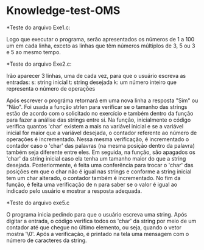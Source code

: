 # Knowledge-test-OMS

*Teste do arquivo Exe1.c:

Logo que executar o programa, serão apresentados os números de 1 a 100 um em cada linha, exceto as linhas que têm números múltiplos de 3, 5 ou 3 e 5 ao mesmo tempo.

*Teste do arquivo Exe2.c:

Irão aparecer 3 linhas, uma de cada vez, para que o usuário escreva as entradas:
s: string inicial
t: string desejada
k: um número inteiro que representa o número de operações

Após escrever o prográma retornará em uma nova linha a resposta "Sim" ou "Não". 
Foi usada a função strlen para verificar se o tamanho das strings estão de acordo com o solicitado no exercício e também dentro da função para fazer a análise das strings entre si. 
Na função, inicialmente o código verifica quantos 'char' existem a mais na variável inicial e se a variável inicial for maior que a variável desejada, o contador referente ao número de operações é incrementado. Nessa mesma verificação, é incrementado o contador caso o 'char' das palavras (na mesma posição dentro da palavra) também seja diferente entre eles.
Em seguida, na função, são apagados os 'char' da string inicial caso ela tenha um tamanho maior do que a string desejada.
Posteriormente, é feita uma conferência para trocar o 'char' das posições em que o char não é igual nas strings e conforme a string inicial tem um char alterado, o contador também é incrementado. No fim da função, é feita uma verificação de n para saber se o valor é igual ao indicado pelo usuário e mostrar a resposta adequada.

*Teste do arquivo exe5.c

O programa inicia pedindo para que o usuário escreva uma string. Após digitar a entrada, o código verifica todos os 'char' da string por meio de um contador até que chegue no último elemento, ou seja, quando o vetor mostra '\0'.
Após a verificação, é printado na tela uma mensagem com o número de caracteres da string.

